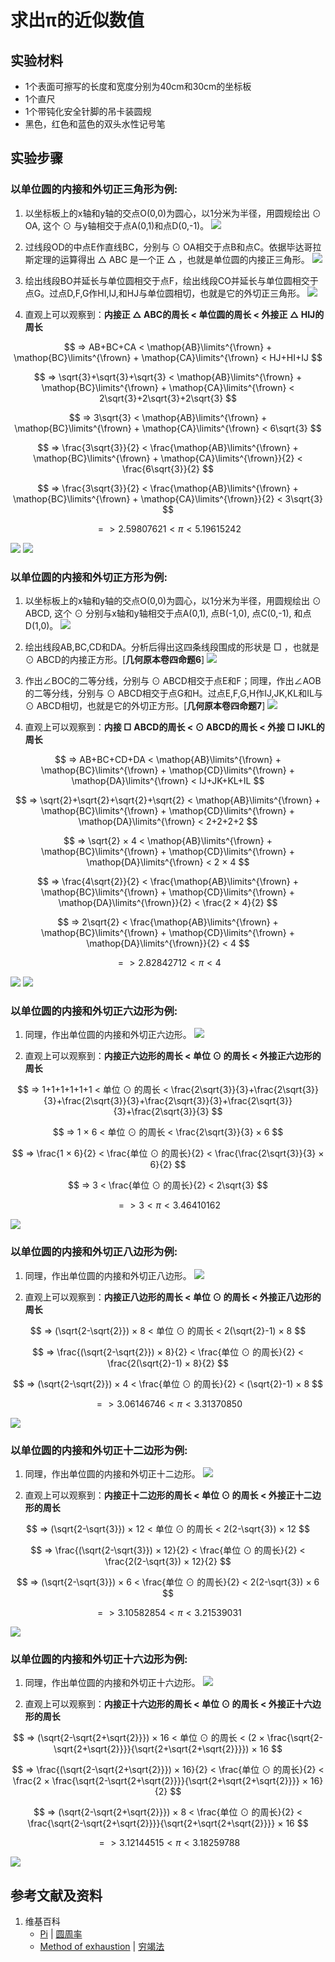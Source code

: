 # 求出π的近似数值

## 实验材料

- 1个表面可擦写的长度和宽度分别为40cm和30cm的坐标板
- 1个直尺
- 1个带钝化安全针脚的吊卡装圆规
- 黑色，红色和蓝色的双头水性记号笔

## 实验步骤

### 以单位圆的内接和外切正三角形为例:

1. 以坐标板上的x轴和y轴的交点O(0,0)为圆心，以1分米为半径，用圆规绘出 ⊙ OA, 这个 ⊙ 与y轴相交于点A(0,1)和点D(0,-1)。
![](/images/欧几里得几何/三角学/圆周率/求出π的近似数值/1_1.jpg)

2. 过线段OD的中点E作直线BC，分别与 ⊙ OA相交于点B和点C。依据毕达哥拉斯定理的运算得出 △ ABC 是一个正 △ ，也就是单位圆的内接正三角形。
![](/images/欧几里得几何/三角学/圆周率/求出π的近似数值/1_2.jpg)

3. 绘出线段BO并延长与单位圆相交于点F，绘出线段CO并延长与单位圆相交于点G。过点D,F,G作HI,IJ,和HJ与单位圆相切，也就是它的外切正三角形。
![](/images/欧几里得几何/三角学/圆周率/求出π的近似数值/1_3.jpg)

4. 直观上可以观察到：**内接正 △ ABC的周长 < 单位圆的周长 < 外接正 △ HIJ的周长**

$$ => AB+BC+CA < \mathop{AB}\limits^{\frown} + \mathop{BC}\limits^{\frown} + \mathop{CA}\limits^{\frown} < HJ+HI+IJ $$

$$ => \sqrt{3}+\sqrt{3}+\sqrt{3} < \mathop{AB}\limits^{\frown} + \mathop{BC}\limits^{\frown} + \mathop{CA}\limits^{\frown} < 2\sqrt{3}+2\sqrt{3}+2\sqrt{3} $$

$$ => 3\sqrt{3} < \mathop{AB}\limits^{\frown} + \mathop{BC}\limits^{\frown} + \mathop{CA}\limits^{\frown} < 6\sqrt{3} $$

$$ => \frac{3\sqrt{3}}{2} < \frac{\mathop{AB}\limits^{\frown} + \mathop{BC}\limits^{\frown} + \mathop{CA}\limits^{\frown}}{2} < \frac{6\sqrt{3}}{2} $$

$$ => \frac{3\sqrt{3}}{2} < \frac{\mathop{AB}\limits^{\frown} + \mathop{BC}\limits^{\frown} + \mathop{CA}\limits^{\frown}}{2} < 3\sqrt{3} $$

$$ => 2.59807621 < π < 5.19615242 $$

![](/images/欧几里得几何/三角学/圆周率/求出π的近似数值/1_4_1.jpg)
![](/images/欧几里得几何/三角学/圆周率/求出π的近似数值/1_4_2.jpg)

### 以单位圆的内接和外切正方形为例:

1. 以坐标板上的x轴和y轴的交点O(0,0)为圆心，以1分米为半径，用圆规绘出 ⊙ ABCD, 这个 ⊙ 分别与x轴和y轴相交于点A(0,1), 点B(-1,0), 点C(0,-1), 和点D(1,0)。
![](/images/欧几里得几何/三角学/圆周率/求出π的近似数值/2_1.jpg)

2. 绘出线段AB,BC,CD和DA。分析后得出这四条线段围成的形状是 □ ，也就是 ⊙ ABCD的内接正方形。[**几何原本卷四命题6**]
![](/images/欧几里得几何/三角学/圆周率/求出π的近似数值/2_2.jpg)

3. 作出∠BOC的二等分线，分别与 ⊙ ABCD相交于点E和F；同理，作出∠AOB的二等分线，分别与 ⊙ ABCD相交于点G和H。过点E,F,G,H作IJ,JK,KL和IL与 ⊙ ABCD相切，也就是它的外切正方形。[**几何原本卷四命题7**]
![](/images/欧几里得几何/三角学/圆周率/求出π的近似数值/2_3.jpg)

4. 直观上可以观察到：**内接 □ ABCD的周长 < ⊙ ABCD的周长 < 外接 □ IJKL的周长**

$$ => AB+BC+CD+DA < \mathop{AB}\limits^{\frown} + \mathop{BC}\limits^{\frown} + \mathop{CD}\limits^{\frown} + \mathop{DA}\limits^{\frown} < IJ+JK+KL+IL $$

$$ => \sqrt{2}+\sqrt{2}+\sqrt{2}+\sqrt{2} < \mathop{AB}\limits^{\frown} + \mathop{BC}\limits^{\frown} + \mathop{CD}\limits^{\frown} + \mathop{DA}\limits^{\frown} < 2+2+2+2 $$

$$ => \sqrt{2} × 4 < \mathop{AB}\limits^{\frown} + \mathop{BC}\limits^{\frown} + \mathop{CD}\limits^{\frown} + \mathop{DA}\limits^{\frown} < 2 × 4 $$

$$ => \frac{4\sqrt{2}}{2} < \frac{\mathop{AB}\limits^{\frown} + \mathop{BC}\limits^{\frown} + \mathop{CD}\limits^{\frown} + \mathop{DA}\limits^{\frown}}{2} < \frac{2 × 4}{2} $$

$$ => 2\sqrt{2} < \frac{\mathop{AB}\limits^{\frown} + \mathop{BC}\limits^{\frown} + \mathop{CD}\limits^{\frown} + \mathop{DA}\limits^{\frown}}{2} < 4 $$

$$ => 2.82842712 < π < 4 $$

![](/images/欧几里得几何/三角学/圆周率/求出π的近似数值/2_4_1.jpg)
![](/images/欧几里得几何/三角学/圆周率/求出π的近似数值/2_4_2.jpg)

### 以单位圆的内接和外切正六边形为例:

1. 同理，作出单位圆的内接和外切正六边形。
![](/images/欧几里得几何/三角学/圆周率/求出π的近似数值/3_1.jpg)

2. 直观上可以观察到：**内接正六边形的周长 < 单位 ⊙ 的周长 < 外接正六边形的周长**

$$ => 1+1+1+1+1+1 < 单位 ⊙ 的周长 < \frac{2\sqrt{3}}{3}+\frac{2\sqrt{3}}{3}+\frac{2\sqrt{3}}{3}+\frac{2\sqrt{3}}{3}+\frac{2\sqrt{3}}{3}+\frac{2\sqrt{3}}{3} $$

$$ => 1 × 6 < 单位 ⊙ 的周长 < \frac{2\sqrt{3}}{3} × 6 $$

$$ => \frac{1 × 6}{2} < \frac{单位 ⊙ 的周长}{2} < \frac{\frac{2\sqrt{3}}{3} × 6}{2} $$

$$ => 3 < \frac{单位 ⊙ 的周长}{2} < 2\sqrt{3} $$

$$ => 3 < π < 3.46410162 $$

![](/images/欧几里得几何/三角学/圆周率/求出π的近似数值/3_2.jpg)

### 以单位圆的内接和外切正八边形为例:

1. 同理，作出单位圆的内接和外切正八边形。
![](/images/欧几里得几何/三角学/圆周率/求出π的近似数值/4_1.jpg)

2. 直观上可以观察到：**内接正八边形的周长 < 单位 ⊙ 的周长 < 外接正八边形的周长**

$$ => (\sqrt{2-\sqrt{2}}) × 8 < 单位 ⊙ 的周长 < 2(\sqrt{2}-1) × 8 $$

$$ => \frac{(\sqrt{2-\sqrt{2}}) × 8}{2} < \frac{单位 ⊙ 的周长}{2} < \frac{2(\sqrt{2}-1) × 8}{2} $$

$$ => (\sqrt{2-\sqrt{2}}) × 4 < \frac{单位 ⊙ 的周长}{2} < (\sqrt{2}-1) × 8 $$

$$ => 3.06146746 < π < 3.31370850 $$

![](/images/欧几里得几何/三角学/圆周率/求出π的近似数值/4_1.jpg)

### 以单位圆的内接和外切正十二边形为例:

1. 同理，作出单位圆的内接和外切正十二边形。
![](/images/欧几里得几何/三角学/圆周率/求出π的近似数值/5_1.jpg)

2. 直观上可以观察到：**内接正十二边形的周长 < 单位 ⊙ 的周长 < 外接正十二边形的周长**

$$ => (\sqrt{2-\sqrt{3}}) × 12 < 单位 ⊙ 的周长 < 2(2-\sqrt{3}) × 12 $$

$$ => \frac{(\sqrt{2-\sqrt{3}}) × 12}{2} < \frac{单位 ⊙ 的周长}{2} < \frac{2(2-\sqrt{3}) × 12}{2} $$

$$ => (\sqrt{2-\sqrt{3}}) × 6 < \frac{单位 ⊙ 的周长}{2} < 2(2-\sqrt{3}) × 6 $$

$$ => 3.10582854 < π < 3.21539031 $$

![](/images/欧几里得几何/三角学/圆周率/求出π的近似数值/5_2.jpg)

### 以单位圆的内接和外切正十六边形为例:

1. 同理，作出单位圆的内接和外切正十六边形。
![](/images/欧几里得几何/三角学/圆周率/求出π的近似数值/6_1.jpg)

2. 直观上可以观察到：**内接正十六边形的周长 < 单位 ⊙ 的周长 < 外接正十六边形的周长**

$$ => (\sqrt{2-\sqrt{2+\sqrt{2}}}) × 16 < 单位 ⊙ 的周长 < (2 × \frac{\sqrt{2-\sqrt{2+\sqrt{2}}}}{\sqrt{2+\sqrt{2+\sqrt{2}}}}) × 16 $$

$$ => \frac{(\sqrt{2-\sqrt{2+\sqrt{2}}}) × 16}{2} < \frac{单位 ⊙ 的周长}{2} < \frac{2 × \frac{\sqrt{2-\sqrt{2+\sqrt{2}}}}{\sqrt{2+\sqrt{2+\sqrt{2}}}} × 16}{2} $$

$$ => (\sqrt{2-\sqrt{2+\sqrt{2}}}) × 8 < \frac{单位 ⊙ 的周长}{2} < \frac{\sqrt{2-\sqrt{2+\sqrt{2}}}}{\sqrt{2+\sqrt{2+\sqrt{2}}}} × 16 $$

$$ => 3.12144515 < π < 3.18259788 $$

![](/images/欧几里得几何/三角学/圆周率/求出π的近似数值/6_1.jpg)



## 参考文献及资料

1. 维基百科
	- [Pi](https://en.wikipedia.org/wiki/Pi) | [圆周率](https://zh.wikipedia.org/wiki/%E5%9C%93%E5%91%A8%E7%8E%87) 
	- [Method of exhaustion](https://en.wikipedia.org/wiki/Method_of_exhaustion) | [穷竭法](https://zh.wikipedia.org/wiki/穷竭法) 	
